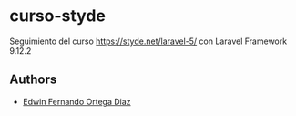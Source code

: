 # curso-styde

Seguimiento del curso https://styde.net/laravel-5/
con Laravel Framework 9.12.2


## Authors

- [Edwin Fernando Ortega Diaz](https://github.com/EdwinF01011)

